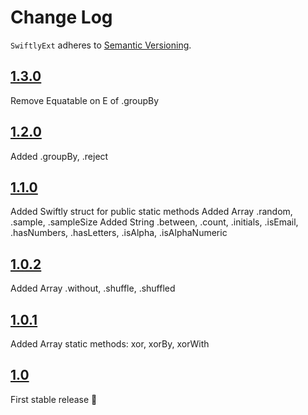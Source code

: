 # Change Log
`SwiftlyExt` adheres to [Semantic Versioning](http://semver.org/).

## [1.3.0](https://github.com/khoiln/SwiftlyExt/releases/tag/1.3.0)

Remove Equatable on E of .groupBy

## [1.2.0](https://github.com/khoiln/SwiftlyExt/releases/tag/1.2.0)

Added .groupBy, .reject

## [1.1.0](https://github.com/khoiln/SwiftlyExt/releases/tag/1.1.0)

Added Swiftly struct for public static methods
Added Array .random, .sample, .sampleSize
Added String .between, .count, .initials, .isEmail, .hasNumbers, .hasLetters, .isAlpha, .isAlphaNumeric

## [1.0.2](https://github.com/khoiln/SwiftlyExt/releases/tag/1.0.2)

Added Array .without, .shuffle, .shuffled

## [1.0.1](https://github.com/khoiln/SwiftlyExt/releases/tag/1.0.1)

Added Array static methods: xor, xorBy, xorWith

## [1.0](https://github.com/khoiln/SwiftlyExt/releases/tag/1.0)

First stable release 🚀

